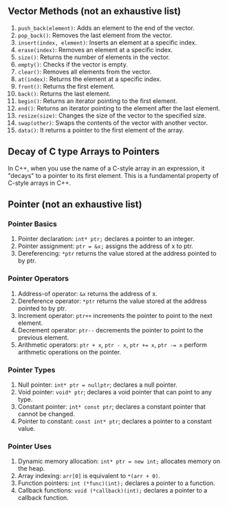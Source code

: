 ## Vector Methods (not an exhaustive list)
1. `push_back(element)`: Adds an element to the end of the vector.
2. `pop_back()`: Removes the last element from the vector.
3. `insert(index, element)`: Inserts an element at a specific index.
4. `erase(index)`: Removes an element at a specific index.
5. `size()`: Returns the number of elements in the vector.
6. `empty()`: Checks if the vector is empty.
7. `clear()`: Removes all elements from the vector.
8. `at(index)`: Returns the element at a specific index.
9. `front()`: Returns the first element.
10. `back()`: Returns the last element.
11. `begin()`: Returns an iterator pointing to the first element.
12. `end()`: Returns an iterator pointing to the element after the last element.
13. `resize(size)`: Changes the size of the vector to the specified size.
14. `swap(other)`: Swaps the contents of the vector with another vector.
15. `data()`: It returns a pointer to the first element of the array.

## Decay of C type Arrays to Pointers
In C++, when you use the name of a C-style array in an expression, it "decays" to a pointer to its first element. This is a fundamental property of C-style arrays in C++.

## Pointer (not an exhaustive list)

### Pointer Basics
1. Pointer declaration: `int* ptr;` declares a pointer to an integer.
2. Pointer assignment: `ptr = &x;` assigns the address of x to ptr.
3. Dereferencing: `*ptr` returns the value stored at the address pointed to by ptr.
### Pointer Operators
1. Address-of operator: `&x` returns the address of x.
2. Dereference operator: `*ptr` returns the value stored at the address pointed to by ptr.
3. Increment operator: `ptr++` increments the pointer to point to the next element.
4. Decrement operator: `ptr--` decrements the pointer to point to the previous element.
5. Arithmetic operators: `ptr + x`, `ptr - x`, `ptr += x`, `ptr -= x` perform arithmetic operations on the pointer.
### Pointer Types
1. Null pointer: `int* ptr = nullptr`; declares a null pointer.
2. Void pointer: `void* ptr`; declares a void pointer that can point to any type.
3. Constant pointer: `int* const ptr`; declares a constant pointer that cannot be changed.
4. Pointer to constant: `const int* ptr`; declares a pointer to a constant value.
### Pointer Uses
1. Dynamic memory allocation: `int* ptr = new int;` allocates memory on the heap.
2. Array indexing: `arr[0]` is equivalent to `*(arr + 0)`.
3. Function pointers: `int (*func)(int);` declares a pointer to a function.
4. Callback functions: `void (*callback)(int);` declares a pointer to a callback function.